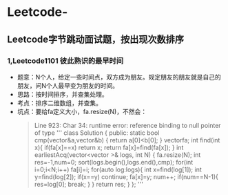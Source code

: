 # Leetcode-
Leetcode字节跳动面试题，按出现次数排序
---
### 1,Leetcode1101 彼此熟识的最早时间
+ 题意：N个人，给定一些时间点，双方成为朋友。规定朋友的朋友就是自己的朋友，问N个人最早变为朋友的时间。 
+ 思路：按时间排序，并查集处理。  
+ 考点：排序二维数组，并查集。  
+ 坑点：要给fa定义大小，fa.resize(N)，不然会：
   > Line 923: Char 34: runtime error: reference binding to null pointer of type
'''
class Solution {
public:
    static bool cmp(vector<int>&a,vector<int>&b) {
        return a[0]<b[0];
    }
    vector<int>fa;
    int find(int x){
        if(fa[x]==x) return x;
        return fa[x]=find(fa[x]);
    }
    int earliestAcq(vector<vector<int> >& logs, int N) {
        fa.resize(N);
        int res=-1,num=0;
        sort(logs.begin(),logs.end(),cmp);
        for(int i=0;i<N;i++) fa[i]=i;
        for(auto log:logs){
            int x=find(log[1]);
            int y=find(log[2]);
            if(x==y) continue;
            fa[x]=y;
            num++;
            if(num==N-1){
                res=log[0];
                break;
            }
        }
        return res;
    }
};
'''

